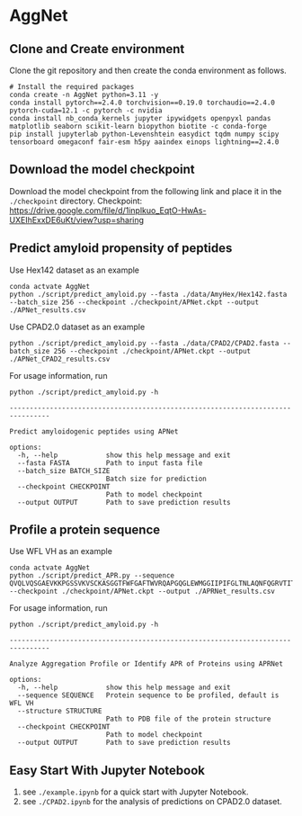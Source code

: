 # AggNet

## Clone and Create environment

Clone the git repository and then create the conda environment as follows.

```
# Install the required packages
conda create -n AggNet python=3.11 -y
conda install pytorch==2.4.0 torchvision==0.19.0 torchaudio==2.4.0 pytorch-cuda=12.1 -c pytorch -c nvidia
conda install nb_conda_kernels jupyter ipywidgets openpyxl pandas matplotlib seaborn scikit-learn biopython biotite -c conda-forge
pip install jupyterlab python-Levenshtein easydict tqdm numpy scipy tensorboard omegaconf fair-esm h5py aaindex einops lightning==2.4.0
```

## Download the model checkpoint

Download the model checkpoint from the following link and place it in the `./checkpoint` directory.
Checkpoint: https://drive.google.com/file/d/1inplkuo_EqtO-HwAs-UXEIhExxDE6uKt/view?usp=sharing

## Predict amyloid propensity of peptides
Use Hex142 dataset as an example
```
conda actvate AggNet
python ./script/predict_amyloid.py --fasta ./data/AmyHex/Hex142.fasta --batch_size 256 --checkpoint ./checkpoint/APNet.ckpt --output ./APNet_results.csv
```
Use CPAD2.0 dataset as an example
```
python ./script/predict_amyloid.py --fasta ./data/CPAD2/CPAD2.fasta --batch_size 256 --checkpoint ./checkpoint/APNet.ckpt --output ./APNet_CPAD2_results.csv
```
For usage information, run
```
python ./script/predict_amyloid.py -h

--------------------------------------------------------------------------------

Predict amyloidogenic peptides using APNet

options:
  -h, --help            show this help message and exit
  --fasta FASTA         Path to input fasta file
  --batch_size BATCH_SIZE
                        Batch size for prediction
  --checkpoint CHECKPOINT
                        Path to model checkpoint
  --output OUTPUT       Path to save prediction results
```

## Profile a protein sequence
Use WFL VH as an example
```
conda actvate AggNet
python ./script/predict_APR.py --sequence QVQLVQSGAEVKKPGSSVKVSCKASGGTFWFGAFTWVRQAPGQGLEWMGGIIPIFGLTNLAQNFQGRVTITADESTSTVYMELSSLRSEDTAVYYCARSSRIYDLNPSLTAYYDMDVWGQGTMVTVSS --checkpoint ./checkpoint/APNet.ckpt --output ./APRNet_results.csv
```
For usage information, run
```
python ./script/predict_amyloid.py -h

--------------------------------------------------------------------------------

Analyze Aggregation Profile or Identify APR of Proteins using APRNet

options:
  -h, --help            show this help message and exit
  --sequence SEQUENCE   Protein sequence to be profiled, default is WFL VH
  --structure STRUCTURE
                        Path to PDB file of the protein structure
  --checkpoint CHECKPOINT
                        Path to model checkpoint
  --output OUTPUT       Path to save prediction results
```

## Easy Start With Jupyter Notebook
1. see `./example.ipynb` for a quick start with Jupyter Notebook.
2. see `./CPAD2.ipynb` for the analysis of predictions on CPAD2.0 dataset.
